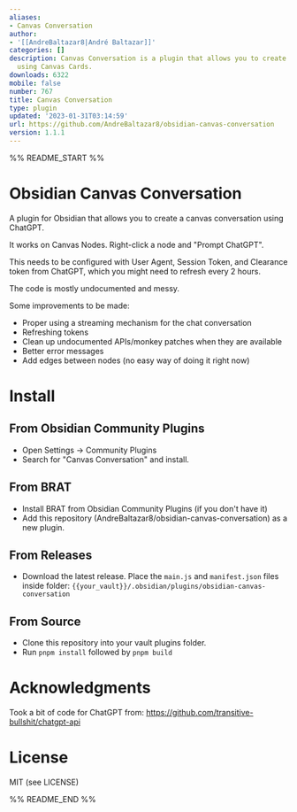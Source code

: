 ```yaml
---
aliases:
- Canvas Conversation
author:
- '[[AndreBaltazar8|André Baltazar]]'
categories: []
description: Canvas Conversation is a plugin that allows you to create a ChatGPT conversation
  using Canvas Cards.
downloads: 6322
mobile: false
number: 767
title: Canvas Conversation
type: plugin
updated: '2023-01-31T03:14:59'
url: https://github.com/AndreBaltazar8/obsidian-canvas-conversation
version: 1.1.1
---
```


%% README_START %%

# Obsidian Canvas Conversation

A plugin for Obsidian that allows you to create a canvas conversation using ChatGPT.

It works on Canvas Nodes. Right-click a node and "Prompt ChatGPT".

This needs to be configured with User Agent, Session Token, and Clearance token from ChatGPT, which you might need to refresh every 2 hours.

The code is mostly undocumented and messy.

Some improvements to be made:

-   Proper using a streaming mechanism for the chat conversation
-   Refreshing tokens
-   Clean up undocumented APIs/monkey patches when they are available
-   Better error messages
-   Add edges between nodes (no easy way of doing it right now)

# Install

## From Obsidian Community Plugins

-   Open Settings -> Community Plugins
-   Search for "Canvas Conversation" and install.

## From BRAT

-   Install BRAT from Obsidian Community Plugins (if you don't have it)
-   Add this repository (AndreBaltazar8/obsidian-canvas-conversation) as a new plugin.

## From Releases

-   Download the latest release. Place the `main.js` and `manifest.json` files inside folder: `{{your_vault}}/.obsidian/plugins/obsidian-canvas-conversation`

## From Source

-   Clone this repository into your vault plugins folder.
-   Run `pnpm install` followed by `pnpm build`

# Acknowledgments

Took a bit of code for ChatGPT from: https://github.com/transitive-bullshit/chatgpt-api

# License

MIT (see LICENSE)


%% README_END %%